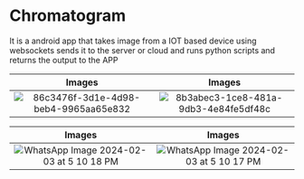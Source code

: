 # Chromatogram
It is a android app that takes image from a IOT based device using websockets 
sends it to the server or cloud and runs python scripts and returns the output to the APP


Images           |  Images
:-------------------------:|:-------------------------:
![86c3476f-3d1e-4d98-beb4-9965aa65e832](https://github.com/dhruvpatidar359/chamber/assets/103873587/6ef5b0c1-1cfc-4c07-b0c1-9836bb8c6a30) |![8b3abec3-1ce8-481a-9db3-4e84fe5df48c](https://github.com/dhruvpatidar359/chamber/assets/103873587/219e849f-214b-4266-a51d-745c26cf2f18)

Images           |  Images
:-------------------------:|:-------------------------:
![WhatsApp Image 2024-02-03 at 5 10 18 PM](https://github.com/dhruvpatidar359/chamber/assets/103873587/2088fa74-01d5-4ad8-b85d-3025e19f4427) |![WhatsApp Image 2024-02-03 at 5 10 17 PM](https://github.com/dhruvpatidar359/chamber/assets/103873587/af437f82-f835-4e08-a552-e444c6dc7956)
